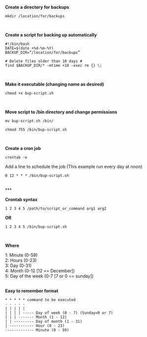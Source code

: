 **Create a directory for backups**

```
mkdir /location/for/backups
```
<br>

**Create a script for backing up automatically**

```
#!/bin/bash
DATE=$(date +%d-%m-%Y)
BACKUP_DIR=”/location/for/backups”

# Delete files older than 10 days #
find $BACKUP_DIR/* -mtime +10 -exec rm {} \;
```
<br>

**Make it executable (changing name as desired)**

```
chmod +x bup-script.sh
```
<br>

**Move script to /bin directory and change permissions**

```
mv bup-script.sh /bin/
```


```
chmod 755 /bin/bup-script.sh
```
<br>

**Create a cron job**

```
crontab -e
```

Add a line to schedule the job
(This example run every day at noon)

```
0 12 * * * /bin/bup-script.sh
```
<br>
***
<br>

**Crontab syntax**

```
1 2 3 4 5 /path/to/script_or_command arg1 arg2
```

**OR**

```
1 2 3 4 5 /bin/bup-script.sh
```
<br>

**Where**

1: Minute (0-59)<br>
2: Hours (0-23)<br>
3: Day (0-31)<br>
4: Month (0-12 [12 == December])<br>
5: Day of the week (0-7 [7 or 0 == sunday])
<br><br>

**Easy to remember format**

```
* * * * * command to be executed
- - - - -
| | | | |
| | | | ----- Day of week (0 - 7) (Sunday=0 or 7)
| | | ------- Month (1 - 12)
| | --------- Day of month (1 - 31)
| ----------- Hour (0 - 23)
------------- Minute (0 - 59)
```
